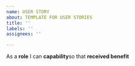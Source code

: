 ```yaml
---
name: USER STORY
about: TEMPLATE FOR USER STORIES
title: ''
labels: ''
assignees: ''

---
```


As a **role** I can **capability**so that **received benefit**
